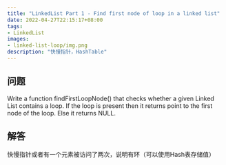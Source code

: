 ```yaml
---
title: "LinkedList Part 1 - Find first node of loop in a linked list"
date: 2022-04-27T22:15:17+08:00
tags:
- LinkedList
images:
- linked-list-loop/img.png
description: "快慢指针，HashTable"
---
```


## 问题

Write a function findFirstLoopNode() that checks whether a given Linked List contains a loop. If the loop is present then it returns point to the first node of the loop. Else it returns NULL.

## 解答

快慢指针或者有一个元素被访问了两次，说明有环（可以使用Hash表存储值）







